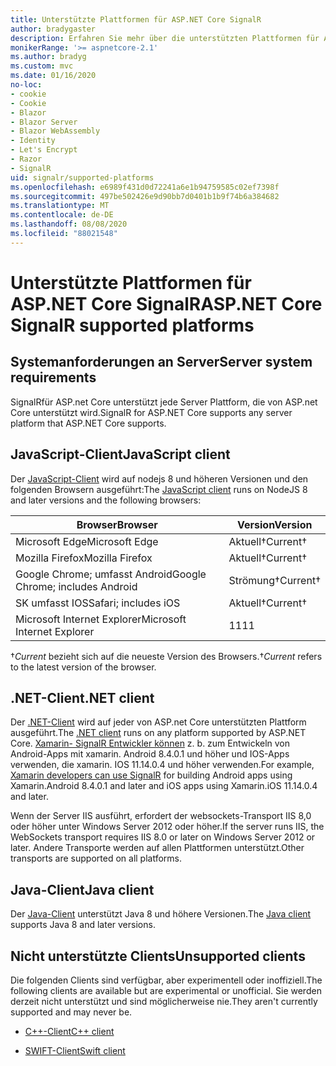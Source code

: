```yaml
---
title: Unterstützte Plattformen für ASP.NET Core SignalR
author: bradygaster
description: Erfahren Sie mehr über die unterstützten Plattformen für ASP.NET Core SignalR.
monikerRange: '>= aspnetcore-2.1'
ms.author: bradyg
ms.custom: mvc
ms.date: 01/16/2020
no-loc:
- cookie
- Cookie
- Blazor
- Blazor Server
- Blazor WebAssembly
- Identity
- Let's Encrypt
- Razor
- SignalR
uid: signalr/supported-platforms
ms.openlocfilehash: e6989f431d0d72241a6e1b94759585c02ef7398f
ms.sourcegitcommit: 497be502426e9d90bb7d0401b1b9f74b6a384682
ms.translationtype: MT
ms.contentlocale: de-DE
ms.lasthandoff: 08/08/2020
ms.locfileid: "88021548"
---
```

# <a name="aspnet-core-no-locsignalr-supported-platforms"></a><span data-ttu-id="8bb83-103">Unterstützte Plattformen für ASP.NET Core SignalR</span><span class="sxs-lookup"><span data-stu-id="8bb83-103">ASP.NET Core SignalR supported platforms</span></span>

## <a name="server-system-requirements"></a><span data-ttu-id="8bb83-104">Systemanforderungen an Server</span><span class="sxs-lookup"><span data-stu-id="8bb83-104">Server system requirements</span></span>

<span data-ttu-id="8bb83-105">SignalRfür ASP.net Core unterstützt jede Server Plattform, die von ASP.net Core unterstützt wird.</span><span class="sxs-lookup"><span data-stu-id="8bb83-105">SignalR for ASP.NET Core supports any server platform that ASP.NET Core supports.</span></span>

## <a name="javascript-client"></a><span data-ttu-id="8bb83-106">JavaScript-Client</span><span class="sxs-lookup"><span data-stu-id="8bb83-106">JavaScript client</span></span>

<span data-ttu-id="8bb83-107">Der [JavaScript-Client](xref:signalr/javascript-client) wird auf nodejs 8 und höheren Versionen und den folgenden Browsern ausgeführt:</span><span class="sxs-lookup"><span data-stu-id="8bb83-107">The [JavaScript client](xref:signalr/javascript-client) runs on NodeJS 8 and later versions and the following browsers:</span></span>

| <span data-ttu-id="8bb83-108">Browser</span><span class="sxs-lookup"><span data-stu-id="8bb83-108">Browser</span></span>                         | <span data-ttu-id="8bb83-109">Version</span><span class="sxs-lookup"><span data-stu-id="8bb83-109">Version</span></span>         |
| ------------------------------- | --------------- |
| <span data-ttu-id="8bb83-110">Microsoft Edge</span><span class="sxs-lookup"><span data-stu-id="8bb83-110">Microsoft Edge</span></span>                  | <span data-ttu-id="8bb83-111">Aktuell&dagger;</span><span class="sxs-lookup"><span data-stu-id="8bb83-111">Current&dagger;</span></span> |
| <span data-ttu-id="8bb83-112">Mozilla Firefox</span><span class="sxs-lookup"><span data-stu-id="8bb83-112">Mozilla Firefox</span></span>                 | <span data-ttu-id="8bb83-113">Aktuell&dagger;</span><span class="sxs-lookup"><span data-stu-id="8bb83-113">Current&dagger;</span></span> |
| <span data-ttu-id="8bb83-114">Google Chrome; umfasst Android</span><span class="sxs-lookup"><span data-stu-id="8bb83-114">Google Chrome; includes Android</span></span> | <span data-ttu-id="8bb83-115">Strömung&dagger;</span><span class="sxs-lookup"><span data-stu-id="8bb83-115">Current&dagger;</span></span> |
| <span data-ttu-id="8bb83-116">SK umfasst IOS</span><span class="sxs-lookup"><span data-stu-id="8bb83-116">Safari; includes iOS</span></span>            | <span data-ttu-id="8bb83-117">Aktuell&dagger;</span><span class="sxs-lookup"><span data-stu-id="8bb83-117">Current&dagger;</span></span> |
| <span data-ttu-id="8bb83-118">Microsoft Internet Explorer</span><span class="sxs-lookup"><span data-stu-id="8bb83-118">Microsoft Internet Explorer</span></span>     | <span data-ttu-id="8bb83-119">11</span><span class="sxs-lookup"><span data-stu-id="8bb83-119">11</span></span>              |

<span data-ttu-id="8bb83-120">&dagger;*Current* bezieht sich auf die neueste Version des Browsers.</span><span class="sxs-lookup"><span data-stu-id="8bb83-120">&dagger;*Current* refers to the latest version of the browser.</span></span>

## <a name="net-client"></a><span data-ttu-id="8bb83-121">.NET-Client</span><span class="sxs-lookup"><span data-stu-id="8bb83-121">.NET client</span></span>

<span data-ttu-id="8bb83-122">Der [.NET-Client](xref:signalr/dotnet-client) wird auf jeder von ASP.net Core unterstützten Plattform ausgeführt.</span><span class="sxs-lookup"><span data-stu-id="8bb83-122">The [.NET client](xref:signalr/dotnet-client) runs on any platform supported by ASP.NET Core.</span></span> <span data-ttu-id="8bb83-123">[Xamarin- SignalR Entwickler können](https://github.com/aspnet/Announcements/issues/305) z. b. zum Entwickeln von Android-Apps mit xamarin. Android 8.4.0.1 und höher und IOS-Apps verwenden, die xamarin. IOS 11.14.0.4 und höher verwenden.</span><span class="sxs-lookup"><span data-stu-id="8bb83-123">For example, [Xamarin developers can use SignalR](https://github.com/aspnet/Announcements/issues/305) for building Android apps using Xamarin.Android 8.4.0.1 and later and iOS apps using Xamarin.iOS 11.14.0.4 and later.</span></span>

<span data-ttu-id="8bb83-124">Wenn der Server IIS ausführt, erfordert der websockets-Transport IIS 8,0 oder höher unter Windows Server 2012 oder höher.</span><span class="sxs-lookup"><span data-stu-id="8bb83-124">If the server runs IIS, the WebSockets transport requires IIS 8.0 or later on Windows Server 2012 or later.</span></span> <span data-ttu-id="8bb83-125">Andere Transporte werden auf allen Plattformen unterstützt.</span><span class="sxs-lookup"><span data-stu-id="8bb83-125">Other transports are supported on all platforms.</span></span>

## <a name="java-client"></a><span data-ttu-id="8bb83-126">Java-Client</span><span class="sxs-lookup"><span data-stu-id="8bb83-126">Java client</span></span>

<span data-ttu-id="8bb83-127">Der [Java-Client](xref:signalr/java-client) unterstützt Java 8 und höhere Versionen.</span><span class="sxs-lookup"><span data-stu-id="8bb83-127">The [Java client](xref:signalr/java-client) supports Java 8 and later versions.</span></span>

## <a name="unsupported-clients"></a><span data-ttu-id="8bb83-128">Nicht unterstützte Clients</span><span class="sxs-lookup"><span data-stu-id="8bb83-128">Unsupported clients</span></span>

<span data-ttu-id="8bb83-129">Die folgenden Clients sind verfügbar, aber experimentell oder inoffiziell.</span><span class="sxs-lookup"><span data-stu-id="8bb83-129">The following clients are available but are experimental or unofficial.</span></span> <span data-ttu-id="8bb83-130">Sie werden derzeit nicht unterstützt und sind möglicherweise nie.</span><span class="sxs-lookup"><span data-stu-id="8bb83-130">They aren't currently supported and may never be.</span></span>

* <span data-ttu-id="8bb83-131">[C++-Client](https://github.com/aspnet/SignalR-Client-Cpp)</span><span class="sxs-lookup"><span data-stu-id="8bb83-131">[C++ client](https://github.com/aspnet/SignalR-Client-Cpp)</span></span>

* <span data-ttu-id="8bb83-132">[SWIFT-Client](https://github.com/moozzyk/SignalR-Client-Swift)</span><span class="sxs-lookup"><span data-stu-id="8bb83-132">[Swift client](https://github.com/moozzyk/SignalR-Client-Swift)</span></span>
